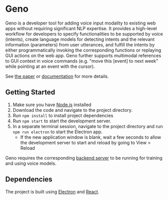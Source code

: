# Geno

Geno is a developer tool for adding voice input modality to existing web apps without requiring significant NLP expertise. It provides a high-level workflow for developers to specify functionalities to be supported by voice (intents), create language models for detecting intents and the relevant information (parameters) from user utterances, and fulfill the intents by either programmatically invoking the corresponding functions or replaying GUI actions on the web app. Geno further supports multimodal references to GUI context in voice commands (e.g. "move this [event] to next week" while pointing at an event with the cursor).

See [the paper](https://arxiv.org/abs/2007.09809) or [documentation](https://docs.google.com/document/d/1Tu7FbmXWysCZwJYgZSPlmJnMojC-0SAIBHDVTFtRKrM/edit#heading=h.bv51z1v7q9ks) for more details.

## Getting Started

1. Make sure you have [Node.js](https://nodejs.org/en/download/) installed
2. Download the code and navigate to the project directory.
2. Run `npm install` to install project dependencies
3. Run `npm start` to start the development server.
4. In a separate terminal session, navigate to the project directory and run `npm run electron` to start the Electron app.
    - If the new application window is blank, wait a few seconds to allow the development server to start and reload by going to View > Reload

Geno requires the corresponding [backend server](https://github.com/Dingln/geno_server) to be running for training and using voice models.


## Dependencies
The project is built using [Electron](http://electronjs.org) and [React](https://reactjs.org). 

